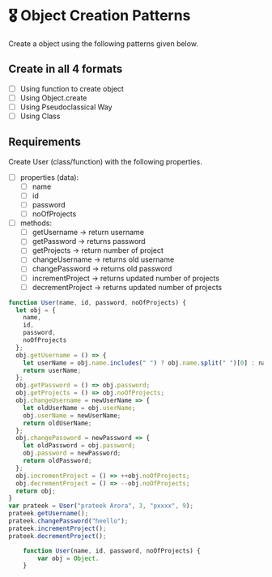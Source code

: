 # 🎖 Object Creation Patterns

Create a object using the following patterns given below.

## Create in all 4 formats

- [ ] Using function to create object
- [ ] Using Object.create
- [ ] Using Pseudoclassical Way
- [ ] Using Class

## Requirements

Create User (class/function) with the following properties.

- [ ] properties (data):
  - [ ] name
  - [ ] id
  - [ ] password
  - [ ] noOfProjects
- [ ] methods:
  - [ ] getUsername -> return username
  - [ ] getPassword -> returns password
  - [ ] getProjects -> return number of project
  - [ ] changeUsername -> returns old username
  - [ ] changePassword -> returns old password
  - [ ] incrementProject -> returns updated number of projects
  - [ ] decrementProject -> returns updated number of projects

<!-- Using function to create object -->

```js
function User(name, id, password, noOfProjects) {
  let obj = {
    name,
    id,
    password,
    noOfProjects
  };
  obj.getUsername = () => {
    let userName = obj.name.includes(" ") ? obj.name.split(" ")[0] : name;
    return userName;
  };
  obj.getPassword = () => obj.password;
  obj.getProjects = () => obj.noOfProjects;
  obj.changeUsername = newUserName => {
    let oldUserName = obj.userName;
    obj.userName = newUserName;
    return oldUserName;
  };
  obj.changePassword = newPassword => {
    let oldPassword = obj.password;
    obj.password = newPassword;
    return oldPassword;
  };
  obj.incrementProject = () => ++obj.noOfProjects;
  obj.decrementProject = () => --obj.noOfProjects;
  return obj;
}
var prateek = User("prateek Arora", 3, "pxxxx", 9);
prateek.getUsername();
prateek.changePassword("heello");
prateek.incrementProject();
prateek.decrementProject();
```
<!-- Using Object.create -->

```js
    function User(name, id, password, noOfProjects) {
        var obj = Object.
    }

```
